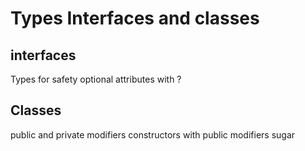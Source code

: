 # Types Interfaces and classes

## interfaces

Types for safety
optional attributes with ?

## Classes

public and private modifiers
constructors with public modifiers sugar